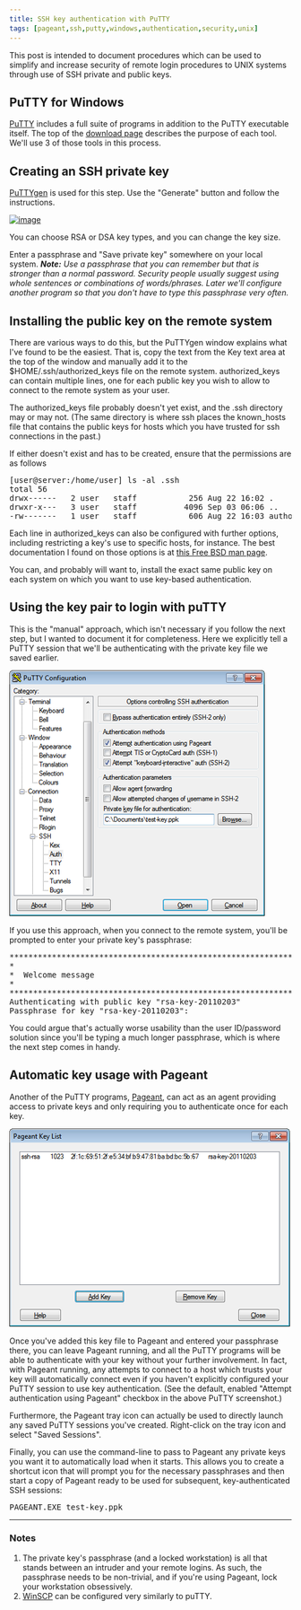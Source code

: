 ```yaml
---
title: SSH key authentication with PuTTY
tags: [pageant,ssh,putty,windows,authentication,security,unix]
---
```

This post is intended to document procedures which can be used to simplify and increase security of remote login procedures to UNIX systems through use of SSH private and public keys.

## PuTTY for Windows

[PuTTY](http://www.chiark.greenend.org.uk/%7Esgtatham/putty/) includes a full suite of programs in addition to the PuTTY executable itself. The top of the [download page](http://www.chiark.greenend.org.uk/%7Esgtatham/putty/download.html) describes the purpose of each tool. We'll use 3 of those tools in this process.

## Creating an SSH private key

[PuTTYgen](http://the.earth.li/%7Esgtatham/putty/0.60/htmldoc/Chapter8.html#pubkey-puttygen) is used for this step. Use the "Generate" button and follow the instructions.

[![image](https://www.ibm.com/developerworks/mydeveloperworks/blogs/Dougclectica/resource/BLOGS_UPLOADED_IMAGES/puttygen.png)](https://www.ibm.com/developerworks/mydeveloperworks/blogs/Dougclectica/resource/BLOGS_UPLOADED_IMAGES/puttygen.png)

You can choose RSA or DSA key types, and you can change the key size.

Enter a passphrase and "Save private key" somewhere on your local system. _**Note:** Use a passphrase that you can remember but that is stronger than a normal password. Security people usually suggest using whole sentences or combinations of words/phrases. Later we'll configure another program so that you don't have to type this passphrase very often._

## Installing the public key on the remote system

There are various ways to do this, but the PuTTYgen window explains what I've found to be the easiest. That is, copy the text from the Key text area at the top of the window and manually add it to the $HOME/.ssh/authorized_keys file on the remote system. authorized_keys can contain multiple lines, one for each public key you wish to allow to connect to the remote system as your user.

The authorized_keys file probably doesn't yet exist, and the .ssh directory may or may not. (The same directory is where ssh places the known_hosts file that contains the public keys for hosts which you have trusted for ssh connections in the past.)

If either doesn't exist and has to be created, ensure that the permissions are as follows

<pre>[user@server:/home/user] ls -al .ssh  
total 56  
drwx------   2 user   staff           256 Aug 22 16:02 .  
drwxr-x---   3 user   staff          4096 Sep 03 06:06 ..  
-rw-------   1 user   staff           606 Aug 22 16:03 authorized_keys</pre>

Each line in authorized_keys can also be configured with further options, including restricting a key's use to specific hosts, for instance. The best documentation I found on those options is at [this Free BSD man page](http://www.freebsd.org/cgi/man.cgi?query=sshd&sektion=8&manpath=OpenBSD#AUTHORIZED_KEYS_FILE_FORMAT).

You can, and probably will want to, install the exact same public key on each system on which you want to use key-based authentication.

## Using the key pair to login with puTTY

This is the "manual" approach, which isn't necessary if you follow the next step, but I wanted to document it for completeness. Here we explicitly tell a PuTTY session that we'll be authenticating with the private key file we saved earlier.

[![image](/assets/puttyprivatekeyauth.png)](/assets/puttyprivatekeyauth.png)

If you use this approach, when you connect to the remote system, you'll be prompted to enter your private key's passphrase:

<pre>*******************************************************************************  
*                                                                             *  
*  Welcome message                                                            *  
*                                                                             *  
*******************************************************************************  
Authenticating with public key "rsa-key-20110203"  
Passphrase for key "rsa-key-20110203":</pre>

You could argue that's actually worse usability than the user ID/password solution since you'll be typing a much longer passphrase, which is where the next step comes in handy.

## Automatic key usage with Pageant

Another of the PuTTY programs, [Pageant](http://the.earth.li/%7Esgtatham/putty/0.60/htmldoc/Chapter9.html#pageant), can act as an agent providing access to private keys and only requiring you to authenticate once for each key.

[![image](/assets/pageant.png)](/assets/pageant.png)

Once you've added this key file to Pageant and entered your passphrase there, you can leave Pageant running, and all the PuTTY programs will be able to authenticate with your key without your further involvement. In fact, with Pageant running, any attempts to connect to a host which trusts your key will automatically connect even if you haven't explicitly configured your PuTTY session to use key authentication. (See the default, enabled "Attempt authentication using Pageant" checkbox in the above PuTTY screenshot.)

Furthermore, the Pageant tray icon can actually be used to directly launch any saved PuTTY sessions you've created. Right-click on the tray icon and select "Saved Sessions".

Finally, you can use the command-line to pass to Pageant any private keys you want it to automatically load when it starts. This allows you to create a shortcut icon that will prompt you for the necessary passphrases and then start a copy of Pageant ready to be used for subsequent, key-authenticated SSH sessions:

<pre>PAGEANT.EXE test-key.ppk  
</pre>

* * *

### Notes

1.  The private key's passphrase (and a locked workstation) is all that stands between an intruder and your remote logins. As such, the passphrase needs to be non-trivial, and if you're using Pageant, lock your workstation obsessively.
2.  [WinSCP](http://winscp.net/eng/index.php) can be configured very similarly to puTTY.
